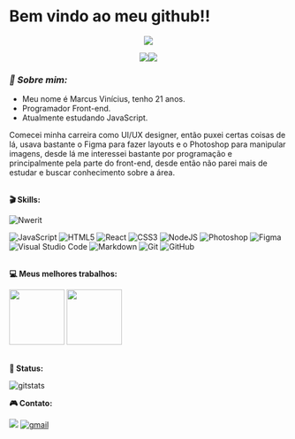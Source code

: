 # Bem vindo ao meu github!!

<p align="center">
  <img src="https://www.bram.us/wordpress/wp-content/uploads/2022/03/calculate-specificity-animated-resized.gif"/>
</p>

<p align="center">
    <a href="https://www.linkedin.com/in/marcusengsoft/">
      <img src="https://img.shields.io/badge/LinkedIn-151515?style=for-the-badge&logoColor=white&logo=linkedin"/><img src="https://komarev.com/ghpvc/?username=nwerit&style=for-the-badge&color=151515&logoColor=white&logo=undefined"/></a>
</p>

### *🔌 Sobre mim:*

* Meu nome é Marcus Vinícius, tenho 21 anos.
* Programador Front-end.
* Atualmente estudando JavaScript.

Comecei minha carreira como UI/UX designer, então puxei certas coisas de lá, usava bastante o Figma para fazer layouts e o Photoshop para manipular imagens, desde lá me interessei bastante por programação e principalmente pela parte do front-end, desde então não parei mais de estudar e buscar conhecimento sobre a área.
<br></br>

**🎬 Skills:**

<p>
<img src="https://github-readme-stats.vercel.app/api/top-langs?username=zademdws&theme=dark&show_icons=true&locale=en&layout=compact" alt="Nwerit" />
</p>

![JavaScript](https://img.shields.io/badge/javascript-%23323330.svg?style=for-the-badge&logo=javascript&logoColor=%23F7DF1E)
![HTML5](https://img.shields.io/badge/html5-%23E34F26.svg?style=for-the-badge&logo=html5&logoColor=white)
![React](https://img.shields.io/badge/react-%2320232a.svg?style=for-the-badge&logo=react&logoColor=%2361DAFB)
![CSS3](https://img.shields.io/badge/css3-%231572B6.svg?style=for-the-badge&logo=css3&logoColor=white)
![NodeJS](https://img.shields.io/badge/node.js-6DA55F?style=for-the-badge&logo=node.js&logoColor=white)
![Photoshop](https://img.shields.io/badge/adobe%20photoshop-%2331A8FF.svg?style=for-the-badge&logo=adobe%20photoshop&logoColor=white)
![Figma](https://img.shields.io/badge/figma-%23F24E1E.svg?style=for-the-badge&logo=figma&logoColor=white)
![Visual Studio Code](https://img.shields.io/badge/Visual%20Studio%20Code-0078d7.svg?style=for-the-badge&logo=visual-studio-code&logoColor=white)
![Markdown](https://img.shields.io/badge/markdown-%23000000.svg?style=for-the-badge&logo=markdown&logoColor=white)
![Git](https://img.shields.io/badge/git-%23F05033.svg?style=for-the-badge&logo=git&logoColor=white)
![GitHub](https://img.shields.io/badge/github-%23121011.svg?style=for-the-badge&logo=github&logoColor=white)
<br></br>


**💻 Meus melhores trabalhos:**

<a href="https://github.com/Nwerit/projeto-site">
    <img height=100 src="https://github-readme-stats.vercel.app/api/pin/?username=zademdws&repo=projeto-site&theme=dark"/></a>
<a href="https://github.com/Nwerit/calculadora-simples">
    <img height=100 src="https://github-readme-stats.vercel.app/api/pin/?username=zademdws&repo=calculadora-simples&theme=dark"/></a>
<br></br>

**👤 Status:**

<p>
<img alt=gitstats src="https://github-readme-stats.vercel.app/api?username=zademdws&theme=dark"/></p>


**🎮 Contato:**

<a href="https://www.linkedin.com/in/marcusengsoft/">
<img src="https://img.shields.io/badge/LinkedIn-151515?style=for-the-badge&logoColor=white&logo=linkedin"/></a>
<a href="mailto:marcusengsoft@gmail.com">
<img alt=gmail src="https://img.shields.io/badge/Gmail-151515?style=for-the-badge&logo=gmail&logoColor=white"/></a>
